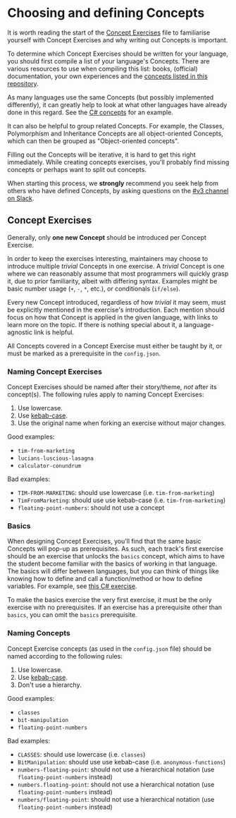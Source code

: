 # Choosing and defining Concepts

It is worth reading the start of the [Concept Exercises](../concept-exercises.md) file to familiarise yourself with Concept Exercises and why writing out Concepts is important.

To determine which Concept Exercises should be written for your language, you should first compile a list of your language's Concepts. There are various resources to use when compiling this list: books, (official) documentation, your own experiences and the [concepts listed in this repository](../../reference/concepts/README.md).

As many languages use the same Concepts (but possibly implemented differently), it can greatly help to look at what other languages have already done in this regard. See the [C# concepts](../../languages/csharp/reference/README.md) for an example.

It can also be helpful to group related Concepts. For example, the Classes, Polymorphism and Inheritance Concepts are all object-oriented Concepts, which can then be grouped as "Object-oriented concepts".

Filling out the Concepts will be iterative, it is hard to get this right immediately. While creating concepts exercises, you'll probably find missing concepts or perhaps want to split out concepts.

When starting this process, we **strongly** recommend you seek help from others who have defined Concepts, by asking questions on the [#v3 channel on Slack](https://exercism-team.slack.com/archives/CR91YFNG3).

## Concept Exercises

Generally, only **one new Concept** should be introduced per Concept Exercise.

In order to keep the exercises interesting, maintainers may choose to introduce multiple _trivial_ Concepts in one exercise.
A _trivial_ Concept is one where we can reasonably assume that most programmers will quickly grasp it, due to prior familiarity, albeit with differing syntax. Examples might be basic number usage (`+`, `-`, `*`, etc.), or conditionals (`if/else`).

Every new Concept introduced, regardless of how _trivial_ it may seem, must be explicitly mentioned in the exercise's introduction. Each mention should focus on how that Concept is applied in the given language, with links to learn more on the topic. If there is nothing special about it, a language-agnostic link is helpful.

All Concepts covered in a Concept Exercise must either be taught by it, or must be marked as a prerequisite in the `config.json`.

### Naming Concept Exercises

Concept Exercises should be named after their story/theme, _not_ after its concept(s). The following rules apply to naming Concept Exercises:

1. Use lowercase.
1. Use [kebab-case][kebab-case].
1. Use the original name when forking an exercise without major changes.

Good examples:

- `tim-from-marketing`
- `lucians-luscious-lasagna`
- `calculator-conundrum`

Bad examples:

- `TIM-FROM-MARKETING`: should use lowercase (i.e. `tim-from-marketing`)
- `TimFromMarketing`: should use use kebab-case (i.e. `tim-from-marketing`)
- `floating-point-numbers`: should not use a concept

### Basics

When designing Concept Exercises, you'll find that the same basic Concepts will pop-up as prerequisites. As such, each track's first exercise should be an exercise that unlocks the `basics` concept, which aims to have the student become familiar with the basics of working in that language. The basics will differ between languages, but you can think of things like knowing how to define and call a function/method or how to define variables. For example, see [this C# exercise][csharp-lucians-luscious-lasagna].

To make the basics exercise the very first exercise, it must be the only exercise with no prerequisites. If an exercise has a prerequisite other than `basics`, you can omit the `basics` prerequisite.

### Naming Concepts

Concept Exercise concepts (as used in the `config.json` file) should be named according to the following rules:

1. Use lowercase.
1. Use [kebab-case][kebab-case].
1. Don't use a hierarchy.

Good examples:

- `classes`
- `bit-manipulation`
- `floating-point-numbers`

Bad examples:

- `CLASSES`: should use lowercase (i.e. `classes`)
- `BitManipulation`: should use use kebab-case (i.e. `anonymous-functions`)
- `numbers-floating-point`: should not use a hierarchical notation (use `floating-point-numbers` instead)
- `numbers.floating-point`: should not use a hierarchical notation (use `floating-point-numbers` instead)
- `numbers/floating-point`: should not use a hierarchical notation (use `floating-point-numbers` instead)

[kebab-case]: https://en.wiktionary.org/wiki/kebab_case
[csharp-lucians-luscious-lasagna]: https://github.com/exercism/v3/blob/master/languages/csharp/exercises/concept/lucians-luscious-lasagna/.docs/introduction.md
